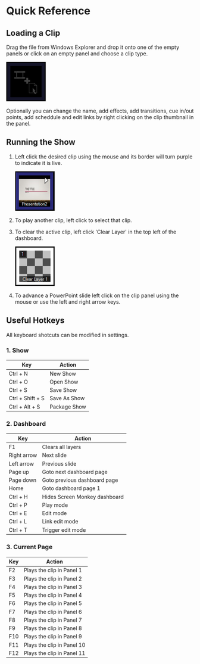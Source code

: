 # Quick Reference

## Loading a Clip

Drag the file from Windows Explorer and drop it onto one of the empty panels or click on an empty panel and choose a clip type.

![](../images/Dashboard-EmptySlot.PNG)

Optionally you can change the name, add effects, add transitions, cue in/out points, add scheddule and edit links by right clicking on the clip thumbnail in the panel.

## Running the Show

1.  Left click the desired clip using the mouse and its border will turn purple to indicate it is live.  
      
    ![](../images/Dashboard-PowerPointSlot.PNG)  
    
2.  To play another clip, left click to select that clip.
    
3.  To clear the active clip, left click 'Clear Layer' in the top left of the dashboard.  
      
    ![](../images/Dashboard-ClearLayer1.PNG)
    
4.  To advance a PowerPoint slide left click on the clip panel using the mouse or use the left and right arrow keys.

## Useful Hotkeys

All keyboard shotcuts can be modified in settings.

### 1. Show

|Key|Action                                                 |
|---|-------------------------------------------------------|
|Ctrl + N|New Show                                          |
|Ctrl + O|Open Show|
|Ctrl + S|Save Show|
|Ctrl + Shift + S|Save As Show|
|Ctrl + Alt + S|Package Show|
    
### 2. Dashboard

|Key|Action                                                 |
|---|-------------------------------------------------------|
|F1|Clears all layers|
|Right arrow|Next slide|
|Left arrow|Previous slide|
|Page up|Goto next dashboard page|
|Page down|Goto previous dashboard page|
|Home|Goto dashboard page 1|
|Ctrl + H|Hides Screen Monkey dashboard|
|Ctrl + P|Play mode|
|Ctrl + E|Edit mode|
|Ctrl + L|Link edit mode|
|Ctrl + T|Trigger edit mode|

### 3. Current Page
    
|Key|Action                                                 |
|---|-------------------------------------------------------|
|F2|Plays the clip in Panel 1|
|F3|Plays the clip in Panel 2|
|F4|Plays the clip in Panel 3|
|F5|Plays the clip in Panel 4|
|F6|Plays the clip in Panel 5|
|F7|Plays the clip in Panel 6|
|F8|Plays the clip in Panel 7|
|F9|Plays the clip in Panel 8|
|F10|Plays the clip in Panel 9|
|F11|Plays the clip in Panel 10|
|F12|Plays the clip in Panel 11|
